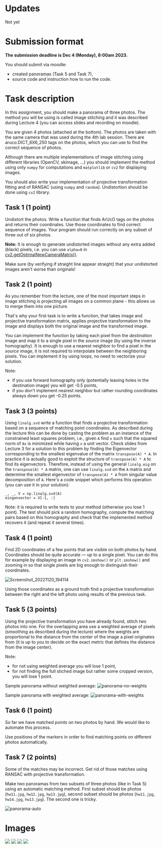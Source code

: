 # Updates

Not yet

# Submission format

**The submission deadline is Dec 4 (Monday), 8:00am 2023.**
 
You should submit via moodle:
* created panoramas (Task 5 and Task 7),
* source code and instruction how to run the code.

# Task description

In this assignment, you should make a panorama of three photos. The method you will be using is called image stitching and it was described during Lecture 4 (you can access slides and recording on moodle).

You are given 4 photos (attached at the bottom). The photos are taken with the same camera that was used during the 4th lab session. There are aruco.DICT_6X6_250 tags on the photos, which you can use to find the correct sequence of photos.

Although there are multiple implementations of image stitching using different libraries (OpenCV, skimage, ...) you should implement the method using only `numpy` for computations and `matplotlib` or `cv2` for displaying images.

You should also write your implementation of projective transformation fitting and of RANSAC (using `numpy` and `random`). Undistortion should be done using `cv2` library.

## Task 1 (1 point)

Undistort the photos. Write a function that finds ArUcO tags on the photos and returns their coordinates. Use those coordinates to find correct sequence of images. Your program should run correctly on any subset of three out of six photos.

**Note:** It is enough to generate undistorted images without any extra added (black) pixels,
i.e. you can use `alpha=0` in
[cv2.getOptimalNewCameraMatrix()](https://docs.opencv.org/4.6.0/d9/d0c/group__calib3d.html#ga7a6c4e032c97f03ba747966e6ad862b1).

Make sure (by verifying if straight line appear straight) that your undistorted images aren't worse than originals!

## Task 2 (1 point)

As you remember from the lecture, one of the most important steps in image stitching is projecting all images on a common plane - this allows us to merge them into one picture.

That's why your first task is to write a function, that takes image and projective transformation matrix, applies projective transformation to the image and displays both the original image and the transformed image.

You can implement the function by taking each pixel from the *destination* image and map it to a single pixel in the *source* image (by using the inverse homography). 
It is enough to use a nearest neighbor to find a pixel in the *source* image, it is not required to interpolate between the neighboring pixels.
You can implement it by using loops, no need to vectorize your solution.

Note:
* if you use forward homography only (potentially leaving holes in the destination image) you will get -0.5 points,
* if you don't implement nearest neighbor but rather rounding coordinates always down you get -0.25 points.


## Task 3 (3 points)

Using `linalg.svd` write a function that finds a projective transformation based on a sequence of matching point coordinates.
As described during the lecture this can be done by casting the problem as an instance of the 
constrained least squares problem, i.e., given `A` find `x` such that the squared norm of `Ax` is minimized
while having `x` a unit vector.
Check slides from Lecture 3 for a solution to this problem by finding the 
Eigenvector corresponding to the smallest eigenvalue of the matrix `transpose(A) * A`.
In practice it is actually good to exploit the structure of `transpose(A) * A` to find its eigenvectors. Therefore, instead of using the general `linalg.eig` on the `transpose(A) * A` matrix, one can use `linalg.svd` on the `A` matrix and determine the smallest eigenvector of `transpose(A) * A` from singular value decomposition of `A`. Here's a code snippet which performs this operation (you can use it in your solution):

```
_, _, V = np.linalg.svd(A)
eingenvector = V[-1, :]
```

Note: it is required to write tests to your method (otherwise you lose 1 point). 
The test should pick a random homography, compute the matching pairs based
on this homography and check that the implemented method recovers it (and repeat it several times).


## Task 4 (1 point)

Find 2D coordinates of a few points that are visible on both photos by hand.
Coordinates should be quite accurate — up to a single pixel.
You can do this for example by displaying an image in `cv2.imshow()` or `plt.imshow()`
and zooming in so that single pixels are big enough to distinguish their coordinates.

![Screenshot_20221120_194114](https://user-images.githubusercontent.com/7950377/202919946-5829822e-0095-41fd-9e70-fb979ef26397.png)

Using those coordinates as a ground truth find a projective transformation between the right and the left photo using results of the previous task.

## Task 5 (3 points)

Using the projective transformation you have already found, stitch two photos into one.
For the overlapping area use a weighted average of pixels (smoothing as described during the lecture) where the weights are proportional to the distance 
from the center of the image a pixel originates from (it is up to you to decide on the exact metric that defines the distance from the image center).

Note:
* for not using weighted average you will lose 1 point,
* for not finding the full stiched image but rather some cropped version, you will lose 1 point.

Sample panorama without weighted average:
![panorama-no-weights](imgs/panorama-no-weights.png)

Sample panorama with weighted average:
![panorama-with-weights](imgs/panorama1.png)


## Task 6 (1 point)

So far we have matched points on two photos by hand. We would like to automate this process.

Use positions of the markers in order to find matching points on different photos automatically.

## Task 7 (2 points)

Some of the matches may be incorrect. Get rid of those matches using RANSAC with projective transformation.

Make two panoramas from two subsets of three photos (like in Task 5) using an automatic matching method.
First subset should be photos (`hw11.jpg`, `hw12.jpg`, `hw13.jpg`), second subset should be photos (`hw11.jpg`, `hw14.jpg`, `hw13.jpg`). The second one is tricky.

![panorama-auto](imgs/panorama2.png)

# Images

![](data/hw11.jpg)
![](data/hw12.jpg)
![](data/hw13.jpg)
![](data/hw14.jpg)